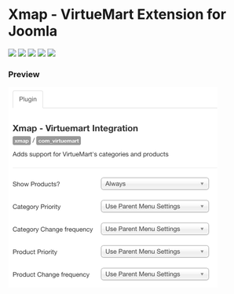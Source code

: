 # Xmap - VirtueMart Extension for Joomla

![](https://img.shields.io/static/v1?label=Joomla&message=3.X&style=flat&logo=joomla&logoColor=orange&color=blue)
![](https://img.shields.io/github/release/z-index-net/joomla-plugin-xmap-virtuemart.svg)
![](https://img.shields.io/github/downloads/z-index-net/joomla-plugin-xmap-virtuemart/total.svg)
![](https://img.shields.io/badge/Maintained%3F-no-red.svg)
![](https://img.shields.io/github/license/z-index-net/joomla-plugin-xmap-virtuemart.svg)



### Preview

![Screenshot](./screenshots/plg_xmap_com_virtuemart.0.png?raw=true)

